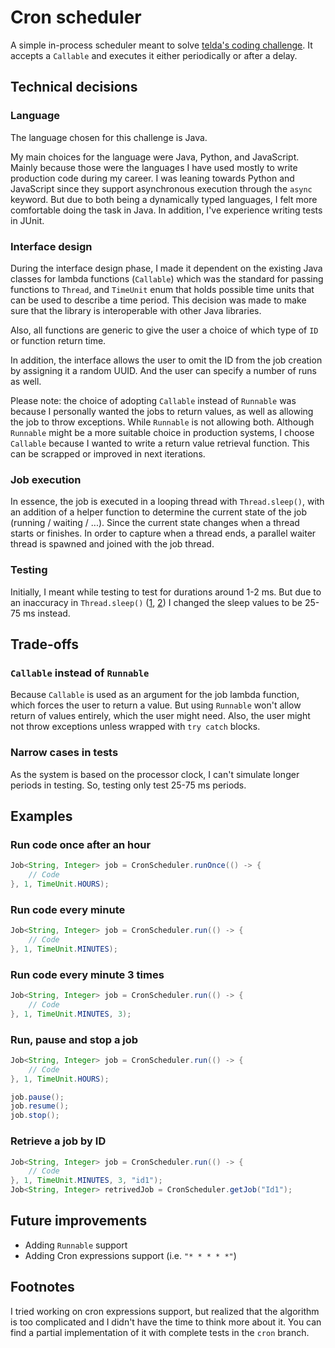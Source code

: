 # Cron scheduler

A simple in-process scheduler meant to solve [telda's coding challenge](https://github.com/teldabank/coding-challenges).
It accepts a `Callable` and executes it either periodically or after a delay.

## Technical decisions

### Language
The language chosen for this challenge is Java.

My main choices for the language were Java, Python, and JavaScript. Mainly because those were the languages I have
used mostly to write production code during my career. I was leaning towards Python and JavaScript since they support
asynchronous execution through the `async` keyword. But due to both being a dynamically typed languages, I felt more
comfortable doing the task in Java. In addition, I've experience writing tests in JUnit.

### Interface design
During the interface design phase, I made it dependent on the existing Java classes for lambda functions (`Callable`)
which was the standard for passing functions to `Thread`, and `TimeUnit` enum that holds possible time units that can be
used to describe a time period. This decision was made to make sure that the library is interoperable with other Java
libraries.

Also, all functions are generic to give the user a choice of which type of `ID` or function return time.

In addition, the interface allows the user to omit the ID from the job creation by assigning it a random UUID. And the
user can specify a number of runs as well.

Please note: the choice of adopting `Callable` instead of `Runnable` was because I personally wanted the jobs to return
values, as well as allowing the job to throw exceptions. While `Runnable` is not allowing both. Although `Runnable`
might be a more suitable choice in production systems, I choose `Callable` because I wanted to write a return value
retrieval function. This can be scrapped or improved in next iterations.

### Job execution
In essence, the job is executed in a looping thread with `Thread.sleep()`, with an addition of a helper function to
determine the current state of the job (running / waiting / ...). Since the current state changes when a thread starts
or finishes. In order to capture when a thread ends, a parallel waiter thread is spawned and joined with the job thread.

### Testing
Initially, I meant while testing to test for durations around 1-2 ms. But due to an inaccuracy in `Thread.sleep()`
([1](https://jvm-gaming.org/t/thread-sleep-accuracy/30773), [2](https://stackoverflow.com/questions/18736681/how-accurate-is-thread-sleep))
I changed the sleep values to be 25-75 ms instead.

## Trade-offs

### `Callable` instead of `Runnable`
Because `Callable` is used as an argument for the job lambda function, which forces the user to return a value. But
using `Runnable` won't allow return of values entirely, which the user might need. Also, the user might not throw
exceptions unless wrapped with `try catch` blocks.

### Narrow cases in tests
As the system is based on the processor clock, I can't simulate longer periods in testing. So, testing only test 25-75 ms
periods.

## Examples

### Run code once after an hour
```java
Job<String, Integer> job = CronScheduler.runOnce(() -> {
    // Code
}, 1, TimeUnit.HOURS);
```

### Run code every minute
```java
Job<String, Integer> job = CronScheduler.run(() -> {
    // Code
}, 1, TimeUnit.MINUTES);
```

### Run code every minute 3 times
```java
Job<String, Integer> job = CronScheduler.run(() -> {
    // Code
}, 1, TimeUnit.MINUTES, 3);
```

### Run, pause and stop a job
```java
Job<String, Integer> job = CronScheduler.run(() -> {
    // Code
}, 1, TimeUnit.HOURS);

job.pause();
job.resume();
job.stop();
```


### Retrieve a job by ID

```java
Job<String, Integer> job = CronScheduler.run(() -> {
    // Code
}, 1, TimeUnit.MINUTES, 3, "id1");
Job<String, Integer> retrivedJob = CronScheduler.getJob("Id1");
```

## Future improvements

- Adding `Runnable` support
- Adding Cron expressions support (i.e. `"* * * * *"`)

## Footnotes
I tried working on cron expressions support, but realized that the algorithm is too complicated and I didn't have the
time to think more about it. You can find a partial implementation of it with complete tests in the `cron` branch.

